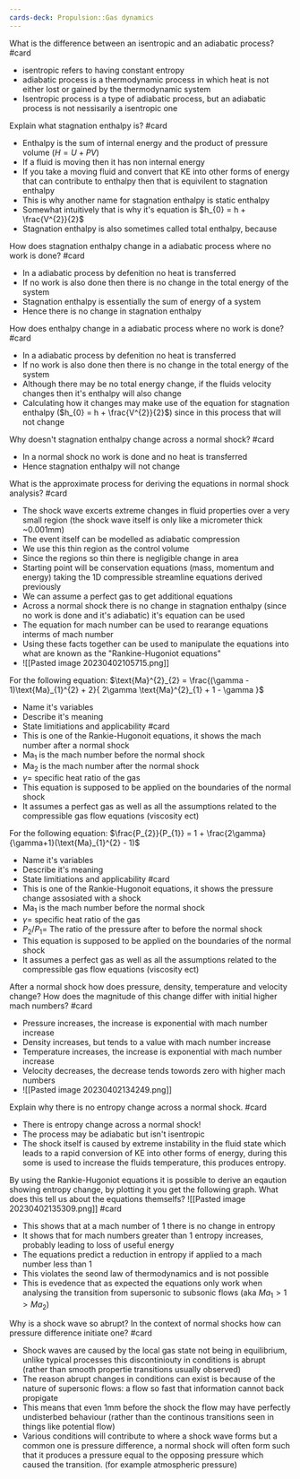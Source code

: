 ```yaml
---
cards-deck: Propulsion::Gas dynamics
---
```





What is the difference between an isentropic and an adiabatic process?
#card 
- isentropic refers to having constant entropy
- adiabatic process is a thermodynamic process in which heat is not either lost or gained by the thermodynamic system
- Isentropic process is a type of adiabatic process, but an adiabatic process is not nessisarily a isentropic one

Explain what stagnation enthalpy is?
#card 
- Enthalpy is the sum of internal energy and the product of pressure volume ($H = U + PV$) 
- If a fluid is moving then it has non internal energy
- If you take a moving fluid and convert that KE into other forms of energy that can contribute to enthalpy then that is equivilent to stagnation enthalpy
- This is why another name for stagnation enthalpy is static enthalpy
- Somewhat intuitively that is why it's equation is $h_{0} = h + \frac{V^{2}}{2}$
- Stagnation enthalpy is also sometimes called total enthalpy, because 


How does stagnation enthalpy change in a adiabatic process where no work is done?
#card 
- In a adiabatic process by defenition no heat is transferred
- If no work is also done then there is no change in the total energy of the system
- Stagnation enthalpy is essentially the sum of energy of a system
- Hence there is no change in stagnation enthalpy

How does enthalpy change in a adiabatic process where no work is done?
#card 
- In a adiabatic process by defenition no heat is transferred
- If no work is also done then there is no change in the total energy of the system
- Although there may be no total energy change, if the fluids velocity changes then it's enthalpy will also change
- Calculating how it changes may make use of the equation for stagnation enthalpy ($h_{0} = h + \frac{V^{2}}{2}$) since in this process that will not change



Why doesn't stagnation enthalpy change across a normal shock?
#card 
- In a normal shock no work is done and no heat is transferred
- Hence stagnation enthalpy will not change


What is the approximate process for deriving the equations in normal shock analysis?
#card 
- The shock wave excerts extreme changes in fluid properties over a very small region (the shock wave itself is only like a micrometer thick ~0.001mm)
- The event itself can be modelled as adiabatic compression
- We use this thin region as the control volume
- Since the regions so thin there is negligible change in area 
- Starting point will be conservation equations (mass, momentum and energy) taking the 1D compressible streamline equations derived previously
- We can assume a perfect gas to get additional equations
- Across a normal shock there is no change in stagnation enthalpy (since no work is done and it's adiabatic) it's equation can be used
- The equation for mach number can be used to rearange equations interms of mach number
- Using these facts together can be used to manipulate the equations into what are known as the "Rankine-Hugoniot equations"
- ![[Pasted image 20230402105715.png]]


For the following equation: $\text{Ma}^{2}_{2} = \frac{(\gamma - 1)\text{Ma}_{1}^{2} + 2}{ 2\gamma \text{Ma}^{2}_{1} + 1 - \gamma }$
- Name it's variables
- Describe it's meaning
- State limitiations and applicability
#card 
- This is one of the Rankie-Hugonoit equations, it shows the mach number after a normal shock
- $\text{Ma}_1$ is the mach number before the normal shock
- $\text{Ma}_2$ is the mach number after the normal shock
- $\gamma=$ specific heat ratio of the gas
- This equation is supposed to be applied on the boundaries of the normal shock
- It assumes a perfect gas as well as all the assumptions related to the compressible gas flow equations (viscosity ect)




For the following equation: $\frac{P_{2}}{P_{1}} = 1 + \frac{2\gamma}{\gamma+1}(\text{Ma}_{1}^{2} - 1)$
- Name it's variables
- Describe it's meaning
- State limitiations and applicability
#card 
- This is one of the Rankie-Hugonoit equations, it shows the pressure change assosiated with a shock
- $\text{Ma}_1$ is the mach number before the normal shock
- $\gamma=$ specific heat ratio of the gas
- $P_{2}/P_{1}=$ The ratio of the pressure after to before the normal shock
- This equation is supposed to be applied on the boundaries of the normal shock
- It assumes a perfect gas as well as all the assumptions related to the compressible gas flow equations (viscosity ect)


After a normal shock how does pressure, density, temperature and velocity change? How does the magnitude of this change differ with initial higher mach numbers?
#card 
- Pressure increases, the increase is exponential with mach number increase
- Density increases, but tends to a value with mach number increase
- Temperature increases, the increase is exponential with mach number increase
- Velocity decreases, the decrease tends towords zero with higher mach numbers
- ![[Pasted image 20230402134249.png]]



Explain why there is no entropy change across a normal shock.
#card 
- There is entropy change across a normal shock!
- The process may be adiabatic but isn't isentropic
- The shock itself is caused by extreme instability in the fluid state which leads to a rapid conversion of KE into other forms of energy, during this some is used to increase the fluids temperature, this produces entropy.

By using the Rankie-Hugoniot equations it is possible to derive an eqaution showing entropy change, by plotting it you get the following graph. What does this tell us about the equations themselfs?
![[Pasted image 20230402135309.png]]
#card 
- This shows that at a mach number of 1 there is no change in entropy
- It shows that for mach numbers greater than 1 entropy increases, probably leading to loss of useful energy
- The equations predict a reduction in entropy if applied to a mach number less than 1
- This violates the seond law of thermodynamics and is not possible
- This is evedence that as expected the equations only work when analysing the transition from supersonic to subsonic flows (aka $Ma_{1}>1>Ma_{2}$)


Why is a shock wave so abrupt? In the context of normal shocks how can pressure difference initiate one?
#card 
- Shock waves are caused by the local gas state not being in equilibrium, unlike typical processes this discontiniouty in conditions is abrupt (rather than smooth propertie transitions usually observed)
- The reason abrupt changes in conditions can exist is because of the nature of supersonic flows: a flow so fast that information cannot back propigate
- This means that even 1mm before the shock the flow may have perfectly undisterbed behaviour (rather than the continous transitions seen in things like potential flow)
- Various conditions will contribute to where a shock wave forms but a common one is pressure difference, a normal shock will often form such that it produces a pressure equal to the opposing pressure which caused the transition. (for example atmospheric pressure) 

